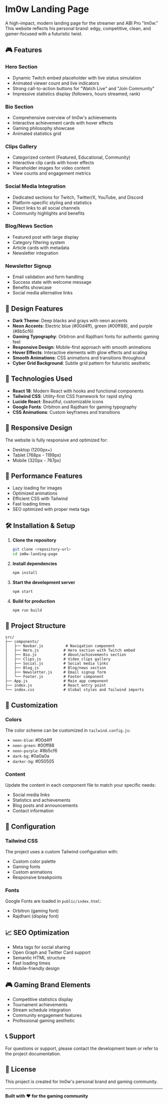 # Im0w Landing Page

A high-impact, modern landing page for the streamer and ABI Pro "Im0w." This website reflects his personal brand: edgy, competitive, clean, and gamer-focused with a futuristic twist.

## 🎮 Features

### Hero Section
- Dynamic Twitch embed placeholder with live status simulation
- Animated viewer count and live indicators
- Strong call-to-action buttons for "Watch Live" and "Join Community"
- Impressive statistics display (followers, hours streamed, rank)

### Bio Section
- Comprehensive overview of Im0w's achievements
- Interactive achievement cards with hover effects
- Gaming philosophy showcase
- Animated statistics grid

### Clips Gallery
- Categorized content (Featured, Educational, Community)
- Interactive clip cards with hover effects
- Placeholder images for video content
- View counts and engagement metrics

### Social Media Integration
- Dedicated sections for Twitch, Twitter/X, YouTube, and Discord
- Platform-specific styling and statistics
- Direct links to all social channels
- Community highlights and benefits

### Blog/News Section
- Featured post with large display
- Category filtering system
- Article cards with metadata
- Newsletter integration

### Newsletter Signup
- Email validation and form handling
- Success state with welcome message
- Benefits showcase
- Social media alternative links

## 🎨 Design Features

- **Dark Theme**: Deep blacks and grays with neon accents
- **Neon Accents**: Electric blue (#00d4ff), green (#00ff88), and purple (#8b5cf6)
- **Gaming Typography**: Orbitron and Rajdhani fonts for authentic gaming feel
- **Responsive Design**: Mobile-first approach with smooth animations
- **Hover Effects**: Interactive elements with glow effects and scaling
- **Smooth Animations**: CSS animations and transitions throughout
- **Cyber Grid Background**: Subtle grid pattern for futuristic aesthetic

## 🚀 Technologies Used

- **React 18**: Modern React with hooks and functional components
- **Tailwind CSS**: Utility-first CSS framework for rapid styling
- **Lucide React**: Beautiful, customizable icons
- **Google Fonts**: Orbitron and Rajdhani for gaming typography
- **CSS Animations**: Custom keyframes and transitions

## 📱 Responsive Design

The website is fully responsive and optimized for:
- Desktop (1200px+)
- Tablet (768px - 1199px)
- Mobile (320px - 767px)

## 🎯 Performance Features

- Lazy loading for images
- Optimized animations
- Efficient CSS with Tailwind
- Fast loading times
- SEO optimized with proper meta tags

## 🛠️ Installation & Setup

1. **Clone the repository**
   ```bash
   git clone <repository-url>
   cd im0w-landing-page
   ```

2. **Install dependencies**
   ```bash
   npm install
   ```

3. **Start the development server**
   ```bash
   npm start
   ```

4. **Build for production**
   ```bash
   npm run build
   ```

## 📁 Project Structure

```
src/
├── components/
│   ├── Navbar.js          # Navigation component
│   ├── Hero.js           # Hero section with Twitch embed
│   ├── Bio.js            # About/achievements section
│   ├── Clips.js          # Video clips gallery
│   ├── Social.js         # Social media links
│   ├── Blog.js           # Blog/news section
│   ├── Newsletter.js     # Email signup form
│   └── Footer.js         # Footer component
├── App.js                # Main app component
├── index.js              # React entry point
└── index.css             # Global styles and Tailwind imports
```

## 🎨 Customization

### Colors
The color scheme can be customized in `tailwind.config.js`:
- `neon-blue`: #00d4ff
- `neon-green`: #00ff88
- `neon-purple`: #8b5cf6
- `dark-bg`: #0a0a0a
- `darker-bg`: #050505

### Content
Update the content in each component file to match your specific needs:
- Social media links
- Statistics and achievements
- Blog posts and announcements
- Contact information

## 🔧 Configuration

### Tailwind CSS
The project uses a custom Tailwind configuration with:
- Custom color palette
- Gaming fonts
- Custom animations
- Responsive breakpoints

### Fonts
Google Fonts are loaded in `public/index.html`:
- Orbitron (gaming font)
- Rajdhani (display font)

## 📈 SEO Optimization

- Meta tags for social sharing
- Open Graph and Twitter Card support
- Semantic HTML structure
- Fast loading times
- Mobile-friendly design

## 🎮 Gaming Brand Elements

- Competitive statistics display
- Tournament achievements
- Stream schedule integration
- Community engagement features
- Professional gaming aesthetic

## 📞 Support

For questions or support, please contact the development team or refer to the project documentation.

## 📄 License

This project is created for Im0w's personal brand and gaming community.

---

**Built with ❤️ for the gaming community** 
